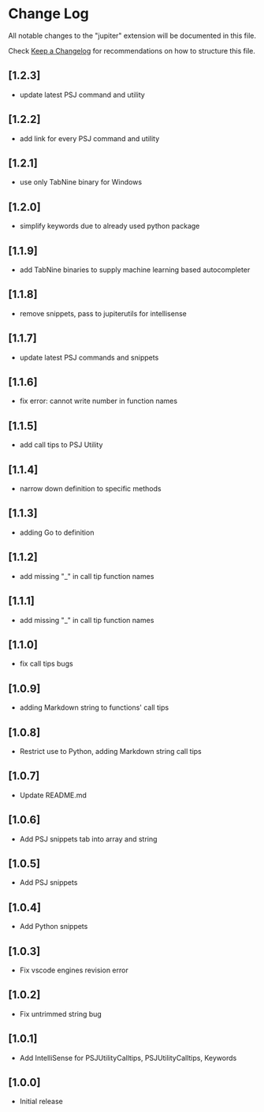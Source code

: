 # Change Log

All notable changes to the "jupiter" extension will be documented in this file.

Check [Keep a Changelog](http://keepachangelog.com/) for recommendations on how to structure this file.

## [1.2.3]

- update latest PSJ command and utility

## [1.2.2]

- add link for every PSJ command and utility

## [1.2.1]

- use only TabNine binary for Windows

## [1.2.0]

- simplify keywords due to already used python package

## [1.1.9]

- add TabNine binaries to supply machine learning based autocompleter

## [1.1.8]

- remove snippets, pass to jupiterutils for intellisense

## [1.1.7]

- update latest PSJ commands and snippets

## [1.1.6]

- fix error: cannot write number in function names

## [1.1.5]

- add call tips to PSJ Utility

## [1.1.4]

- narrow down definition to specific methods

## [1.1.3]

- adding Go to definition

## [1.1.2]

- add missing "\_" in call tip function names

## [1.1.1]

- add missing "\_" in call tip function names

## [1.1.0]

- fix call tips bugs

## [1.0.9]

- adding Markdown string to functions' call tips

## [1.0.8]

- Restrict use to Python, adding Markdown string call tips

## [1.0.7]

- Update README.md

## [1.0.6]

- Add PSJ snippets tab into array and string

## [1.0.5]

- Add PSJ snippets

## [1.0.4]

- Add Python snippets

## [1.0.3]

- Fix vscode engines revision error

## [1.0.2]

- Fix untrimmed string bug

## [1.0.1]

- Add IntelliSense for PSJUtilityCalltips, PSJUtilityCalltips, Keywords

## [1.0.0]

- Initial release
